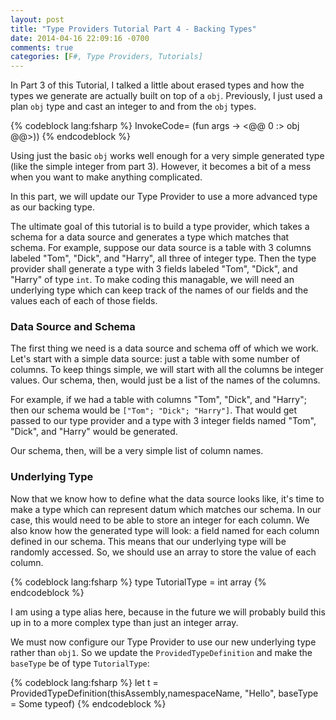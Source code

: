 ```yaml
---
layout: post
title: "Type Providers Tutorial Part 4 - Backing Types"
date: 2014-04-16 22:09:16 -0700
comments: true
categories: [F#, Type Providers, Tutorials]
---
```

In Part 3 of this Tutorial, I talked a little about erased types and how the types we generate are actually built on top of a `obj`.  Previously, I just used a plan `obj` type and cast an integer to and from the `obj` types.

{% codeblock lang:fsharp %}
InvokeCode= (fun args -> <@@ 0 :> obj @@>))
{% endcodeblock %}

Using just the basic `obj` works well enough for a very simple generated type (like the simple integer from part 3).  However, it becomes a bit of a mess when you want to make anything complicated.

In this part, we will update our Type Provider to use a more advanced type as our backing type.
<!-- more -->
The ultimate goal of this tutorial is to build a type provider, which takes a schema for a data source and generates a type which matches that schema.  For example, suppose our data source is a table with 3 columns labeled "Tom", "Dick", and "Harry", all three of integer type.  Then the type provider shall generate a type with 3 fields labeled "Tom", "Dick", and "Harry" of type `int`.  To make coding this managable, we will need an underlying type which can keep track of the names of our fields and the values each of each of those fields.

### Data Source and Schema

The first thing we need is a data source and schema off of which we work.  Let's start with a simple data source: just a table with some number of columns.  To keep things simple, we will start with all the columns be integer values.  Our schema, then, would just be a list of the names of the columns.

For example, if we had a table with columns "Tom", "Dick", and "Harry"; then our schema would be `["Tom"; "Dick"; "Harry"]`. That would get passed to our type provider and a type with 3 integer fields named "Tom", "Dick", and "Harry" would be generated.

Our schema, then, will be a very simple list of column names.

### Underlying Type
Now that we know how to define what the data source looks like, it's time to make a type which can represent datum which matches our schema.  In our case, this would need to be able to store an integer for each column.  We also know how the generated type will look: a field named for each column defined in our schema.  This means that our underlying type will be randomly accessed.  So, we should use an array to store the value of each column.

{% codeblock lang:fsharp %}
type TutorialType = int array
{% endcodeblock %}

I am using a type alias here, because in the future we will probably build this up in to a more complex type than just an integer array.

We must now configure our Type Provider to use our new underlying type rather than `obj1`.  So we update the `ProvidedTypeDefinition` and make the `baseType` be of type `TutorialType`:

{% codeblock lang:fsharp %}
let t = ProvidedTypeDefinition(thisAssembly,namespaceName,
                                "Hello",
                                baseType = Some typeof<TutorialType>)
{% endcodeblock %}